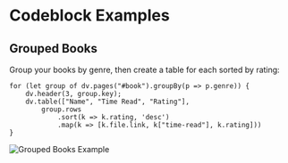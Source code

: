 # Codeblock Examples

## Grouped Books

Group your books by genre, then create a table for each sorted by rating:

```
for (let group of dv.pages("#book").groupBy(p => p.genre)) {
	dv.header(3, group.key);
	dv.table(["Name", "Time Read", "Rating"],
		group.rows
			.sort(k => k.rating, 'desc')
			.map(k => [k.file.link, k["time-read"], k.rating]))
}
```

![Grouped Books Example](../../assets/grouped-book-example.png)
